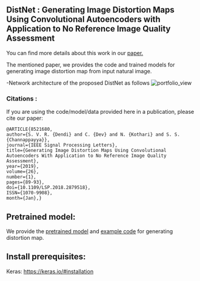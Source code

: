 ## DistNet : Generating Image Distortion Maps Using Convolutional Autoencoders with Application to No Reference Image Quality Assessment
You can find more details about this work in our [paper.](https://ieeexplore.ieee.org/abstract/document/8521680) 

The mentioned paper, we provides the code and trained models for generating image distortion map from input natural image.

-Network architecture of the proposed DistNet as follows 
 <img alt="portfolio_view" src="https://github.com/lfovia/distnet/blob/master/models/network.jpg">

### Citations : 
If you are using the code/model/data provided here in a publication, please cite our paper:
    
    @ARTICLE{8521680,
    author={S. V. R. {Dendi} and C. {Dev} and N. {Kothari} and S. S. {Channappayya}},
    journal={IEEE Signal Processing Letters},
    title={Generating Image Distortion Maps Using Convolutional Autoencoders With Application to No Reference Image Quality Assessment},
    year={2019},
    volume={26},
    number={1},
    pages={89-93},
    doi={10.1109/LSP.2018.2879518},
    ISSN={1070-9908},
    month={Jan},}


## Pretrained model: 
We provide the [pretrained model](https://github.com/lfovia/distnet/blob/master/models/model.h5) and [example code](https://github.com/lfovia/distnet/blob/master/examples/generate_dist_map.ipynb) for generating distortion map.


## Install prerequisites: 
Keras: https://keras.io/#installation


